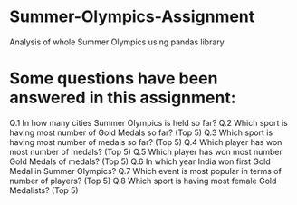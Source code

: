 # Summer-Olympics-Assignment
Analysis of whole Summer Olympics using pandas library 
# Some questions have been answered in this assignment:
Q.1 In how many cities Summer Olympics is held so far?
Q.2 Which sport is having most number of Gold Medals so far? (Top 5)
Q.3 Which sport is having most number of medals so far? (Top 5)
Q.4 Which player has won most number of medals? (Top 5)
Q.5 Which player has won most number Gold Medals of medals? (Top 5)
Q.6 In which year India won first Gold Medal in Summer Olympics?
Q.7 Which event is most popular in terms of number of players? (Top 5)
Q.8  Which sport is having most female Gold Medalists? (Top 5)
